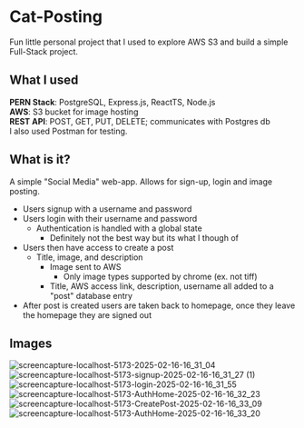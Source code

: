 # Cat-Posting

Fun little personal project that I used to explore AWS S3 and build a simple Full-Stack project.

## What I used

**PERN Stack**: PostgreSQL, Express.js, ReactTS, Node.js\
**AWS**: S3 bucket for image hosting\
**REST API**: POST, GET, PUT, DELETE; communicates with Postgres db\
I also used Postman for testing.


## What is it?

A simple "Social Media" web-app. Allows for sign-up, login and image posting. 

 - Users signup with a username and password 
 - Users login with their username and password
	 - Authentication is handled with a global state
		 - Definitely not the best way but its what I though of 
- Users then have access to create a post
	- Title, image, and description
		- Image sent to AWS
			- Only image types supported by chrome (ex. not tiff)
		- Title, AWS access link, description, username all added to a "post" database entry
- After post is created users are taken back to homepage, once they leave the homepage they are signed out

## Images
![screencapture-localhost-5173-2025-02-16-16_31_04](https://github.com/user-attachments/assets/b8a9e1b6-ad7b-46b5-a6aa-75795323c63d)
![screencapture-localhost-5173-signup-2025-02-16-16_31_27 (1)](https://github.com/user-attachments/assets/7850a4ee-f880-428f-a8e6-0e52acf76057)
![screencapture-localhost-5173-login-2025-02-16-16_31_55](https://github.com/user-attachments/assets/01e2dd0d-5bf0-49ad-9e96-daeb65d6d150)
![screencapture-localhost-5173-AuthHome-2025-02-16-16_32_23](https://github.com/user-attachments/assets/3d5ab586-4a4c-42ab-be1f-fafc5797d736)
![screencapture-localhost-5173-CreatePost-2025-02-16-16_33_09](https://github.com/user-attachments/assets/e2ceecae-9bb6-469a-93e1-9c918cb270be)
![screencapture-localhost-5173-AuthHome-2025-02-16-16_33_20](https://github.com/user-attachments/assets/d41f5a80-aefb-419d-ba09-ff60ccfddce0)
